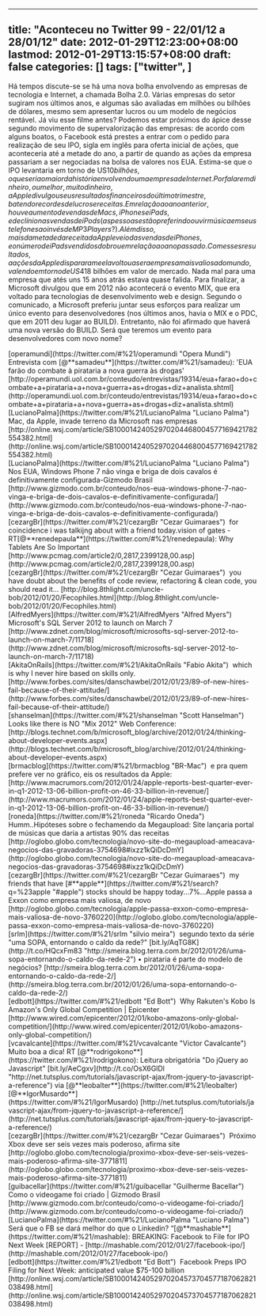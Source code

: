 
---
title: "Aconteceu no Twitter 99 - 22/01/12 a 28/01/12"
date: 2012-01-29T12:23:00+08:00
lastmod: 2012-01-29T13:15:57+08:00
draft: false
categories: []
tags: ["twitter", ]
---


Há tempos discute-se se há uma nova bolha envolvendo as empresas de tecnologia e Internet, a chamada Bolha 2.0. Várias empresas do setor sugiram nos últimos anos, e algumas são avaliadas em milhões ou bilhões de dólares, mesmo sem apresentar lucros ou um modelo de negócios rentável. Já viu esse filme antes? Podemos estar próximos do ápice desse segundo movimento de supervalorização das empresas: de acordo com alguns boatos, o Facebook está prestes a entrar com o pedido para realização de seu IPO, sigla em inglês para oferta inicial de ações, que aconteceria até a metade do ano, a partir de quando as ações da empresa passariam a ser negociadas na bolsa de valores nos EUA. Estima-se que o IPO levantaria em torno de US$10 bilhões, o que seria o maior da história envolvendo uma empresa de Internet. Por falar em dinheiro, ou melhor, muito dinheiro, a Apple divulgou seus resultados financeiros do último trimestre, batendo recordes de lucros e receitas. Em relação ao ano anterior, houve aumento de vendas de Macs, iPhones e iPads, e declínio nas vendas de iPods (as pessoas estão preferindo ouvir música em seus telefones ao invés de MP3 Players?). Além disso, mais da metade da receita da Apple veio das vendas de iPhones, e o número de iPads vendidos dobrou em relação ao ano passado. Com esses resultados, a ações da Apple dispararam e ela voltou a ser a empresa mais valiosa do mundo, valendo em torno de US$418 bilhões em valor de mercado. Nada mal para uma empresa que atés uns 15 anos atrás estava quase falida. Para finalizar, a Microsoft divulgou que em 2012 não acontecerá o evento MIX, que era voltado para tecnologias de desenvolvimento web e design. Segundo o comunicado, a Microsoft preferiu juntar seus esforços para realizar um único evento para desenvolvedores (nos últimos anos, havia o MIX e o PDC, que em 2011 deu lugar ao BUILD). Entretanto, não foi afirmado que haverá uma nova versão do BUILD. Será que teremos um evento para desenvolvedores com novo nome?


<div class="tweet-row"><span class="tweet-user-name">[operamundi](https://twitter.com/#%21/operamundi "Opera Mundi")  </span>Entrevista com [@**samadeu**](https://twitter.com/#%21/samadeu): 'EUA farão do combate à pirataria a nova guerra às drogas'   
[http://operamundi.uol.com.br/conteudo/entrevistas/19314/eua+farao+do+combate+a+pirataria+a+nova+guerra+as+drogas+diz+analista.shtml](http://operamundi.uol.com.br/conteudo/entrevistas/19314/eua+farao+do+combate+a+pirataria+a+nova+guerra+as+drogas+diz+analista.shtml)  


<div class="tweet-row"><span class="tweet-user-name">[LucianoPalma](https://twitter.com/#%21/LucianoPalma "Luciano Palma")  </span>Mac, da Apple, invade terreno da Microsoft nas empresas [http://online.wsj.com/article/SB10001424052970204468004577169421782554382.html](http://online.wsj.com/article/SB10001424052970204468004577169421782554382.html)   


<div class="tweet-row"><span class="tweet-user-name">[LucianoPalma](https://twitter.com/#%21/LucianoPalma "Luciano Palma")  </span>Nos EUA, Windows Phone 7 não vinga e briga de dois cavalos é definitivamente configurada-Gizmodo Brasil   
[http://www.gizmodo.com.br/conteudo/nos-eua-windows-phone-7-nao-vinga-e-briga-de-dois-cavalos-e-definitivamente-configurada/](http://www.gizmodo.com.br/conteudo/nos-eua-windows-phone-7-nao-vinga-e-briga-de-dois-cavalos-e-definitivamente-configurada/)  


<div class="tweet-row"><span class="tweet-user-name">[cezargBr](https://twitter.com/#%21/cezargBr "Cezar Guimaraes")  </span>for coincidence i was talkijng about with a friend today.vision of gates - RT[@**renedepaula**](https://twitter.com/#%21/renedepaula): Why Tablets Are So Important [http://www.pcmag.com/article2/0,2817,2399128,00.asp](http://www.pcmag.com/article2/0,2817,2399128,00.asp)   


<div class="tweet-row"><span class="tweet-user-name">[cezargBr](https://twitter.com/#%21/cezargBr "Cezar Guimaraes")  </span>you have doubt about the benefits of code review, refactoring & clean code, you should read it... [http://blog.8thlight.com/uncle-bob/2012/01/20/Fecophiles.html](http://blog.8thlight.com/uncle-bob/2012/01/20/Fecophiles.html)  


<div class="tweet-row"><span class="tweet-user-name">[AlfredMyers](https://twitter.com/#%21/AlfredMyers "Alfred Myers")  </span>Microsoft's SQL Server 2012 to launch on March 7 [http://www.zdnet.com/blog/microsoft/microsofts-sql-server-2012-to-launch-on-march-7/11718](http://www.zdnet.com/blog/microsoft/microsofts-sql-server-2012-to-launch-on-march-7/11718)  


<div class="tweet-row"><span class="tweet-user-name">[AkitaOnRails](https://twitter.com/#%21/AkitaOnRails "Fabio Akita")  </span>which is why I never hire based on skills only. [http://www.forbes.com/sites/danschawbel/2012/01/23/89-of-new-hires-fail-because-of-their-attitude/](http://www.forbes.com/sites/danschawbel/2012/01/23/89-of-new-hires-fail-because-of-their-attitude/)  


<div class="tweet-row"><span class="tweet-user-name">[shanselman](https://twitter.com/#%21/shanselman "Scott Hanselman")  </span>Looks like there is NO "Mix 2012" Web Conference: [http://blogs.technet.com/b/microsoft_blog/archive/2012/01/24/thinking-about-developer-events.aspx](http://blogs.technet.com/b/microsoft_blog/archive/2012/01/24/thinking-about-developer-events.aspx)  


<div class="tweet-row"><span class="tweet-user-name">[brmacblog](https://twitter.com/#%21/brmacblog "BR-Mac")  </span>e pra quem prefere ver no gráfico, eis os resultados da Apple: [http://www.macrumors.com/2012/01/24/apple-reports-best-quarter-ever-in-q1-2012-13-06-billion-profit-on-46-33-billion-in-revenue/](http://www.macrumors.com/2012/01/24/apple-reports-best-quarter-ever-in-q1-2012-13-06-billion-profit-on-46-33-billion-in-revenue/)  


<div class="tweet-row"><span class="tweet-user-name">[roneda](https://twitter.com/#%21/roneda "Ricardo Oneda")  </span>Humm..Hipóteses sobre o fechamendo da Megaupload: Site lançaria portal de músicas que daria a artistas 90% das receitas   
[http://oglobo.globo.com/tecnologia/novo-site-do-megaupload-ameacava-negocios-das-gravadoras-3754698#ixzz1kQiDcDmY](http://oglobo.globo.com/tecnologia/novo-site-do-megaupload-ameacava-negocios-das-gravadoras-3754698#ixzz1kQiDcDmY)  


<div class="tweet-row">
<div class="tweet-row"><span class="tweet-user-name">[cezargBr](https://twitter.com/#%21/cezargBr "Cezar Guimaraes")  </span>my friends that have [#**apple**](https://twitter.com/#%21/search?q=%23apple "#apple") stocks should be happy today...7%...Apple passa a Exxon como empresa mais valiosa, de novo   
[http://oglobo.globo.com/tecnologia/apple-passa-exxon-como-empresa-mais-valiosa-de-novo-3760220](http://oglobo.globo.com/tecnologia/apple-passa-exxon-como-empresa-mais-valiosa-de-novo-3760220)  


<div class="tweet-row"><span class="tweet-user-name">[srlm](https://twitter.com/#%21/srlm "silvio meira")  </span>segundo texto da série "uma SOPA, entornando o caldo da rede?" [bit.ly/AqTG8K](http://t.co/HQcxFm83 "http://smeira.blog.terra.com.br/2012/01/26/uma-sopa-entornando-o-caldo-da-rede-2") • pirataria é parte do modelo de negócios?   
[http://smeira.blog.terra.com.br/2012/01/26/uma-sopa-entornando-o-caldo-da-rede-2/](http://smeira.blog.terra.com.br/2012/01/26/uma-sopa-entornando-o-caldo-da-rede-2/)  


<div class="tweet-row"><span class="tweet-user-name">[edbott](https://twitter.com/#%21/edbott "Ed Bott")  </span>Why Rakuten's Kobo Is Amazon's Only Global Competition | Epicenter [http://www.wired.com/epicenter/2012/01/kobo-amazons-only-global-competition/](http://www.wired.com/epicenter/2012/01/kobo-amazons-only-global-competition/)  


<div class="tweet-row"><span class="tweet-user-name">[vcavalcante](https://twitter.com/#%21/vcavalcante "Victor Cavalcante")  </span>Muito boa a dica! RT [@**rodrigokono**](https://twitter.com/#%21/rodrigokono): Leitura obrigatória "Do jQuery ao Javascript" [bit.ly/AeCgxv](http://t.co/OsX6GlDl "http://net.tutsplus.com/tutorials/javascript-ajax/from-jquery-to-javascript-a-reference") via [@**leobalter**](https://twitter.com/#%21/leobalter) [@**IgorMusardo**](https://twitter.com/#%21/IgorMusardo) [http://net.tutsplus.com/tutorials/javascript-ajax/from-jquery-to-javascript-a-reference/](http://net.tutsplus.com/tutorials/javascript-ajax/from-jquery-to-javascript-a-reference/)  


<div class="tweet-row"><span class="tweet-user-name">[cezargBr](https://twitter.com/#%21/cezargBr "Cezar Guimaraes")  </span>Próximo Xbox deve ser seis vezes mais poderoso, afirma site [http://oglobo.globo.com/tecnologia/proximo-xbox-deve-ser-seis-vezes-mais-poderoso-afirma-site-3771811](http://oglobo.globo.com/tecnologia/proximo-xbox-deve-ser-seis-vezes-mais-poderoso-afirma-site-3771811)  


<div class="tweet-row"><span class="tweet-user-name">[guibacellar](https://twitter.com/#%21/guibacellar "Guilherme Bacellar")  </span>Como o videogame foi criado | Gizmodo Brasil [http://www.gizmodo.com.br/conteudo/como-o-videogame-foi-criado/](http://www.gizmodo.com.br/conteudo/como-o-videogame-foi-criado/)  


<div class="tweet-row"><span class="tweet-user-name">[LucianoPalma](https://twitter.com/#%21/LucianoPalma "Luciano Palma")  </span>Será que o FB se dará melhor do que o Linkedin? “[@**mashable**](https://twitter.com/#%21/mashable): BREAKING: Facebook to File for IPO Next Week [REPORT] - [http://mashable.com/2012/01/27/facebook-ipo/](http://mashable.com/2012/01/27/facebook-ipo/)  


<div class="tweet-row"><span class="tweet-user-name">[edbott](https://twitter.com/#%21/edbott "Ed Bott")  </span>Facebook Preps IPO Filing for Next Week: anticipated value $75-100 billion [http://online.wsj.com/article/SB10001424052970204573704577187062821038498.html](http://online.wsj.com/article/SB10001424052970204573704577187062821038498.html)   

</div>
</div>
</div>
</div>
</div>
</div>
</div>
</div>
</div>
</div>
</div>
</div>
</div>
</div>
</div>
</div>
</div>
</div>
</div>

